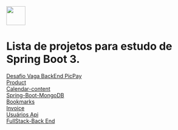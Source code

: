 <img width="50" height="50" loading="lazy" src="https://cdn.jsdelivr.net/gh/devicons/devicon/icons/spring/spring-original.svg" />  

# Lista de projetos para estudo de Spring Boot 3.

[Desafio Vaga BackEnd PicPay](pickpaysimplificado)</br>
[Product](ProjetoProducts2)</br>
[Calendar-content](content-calendar)</br>
[Spring-Boot-MongoDB](spring-Boot-MongoDB)</br>
[Bookmarks](bookmarks)</br>
[Invoice](java_tech_online/invoice)</br>
[Usuários Api](usuariosApi)</br>
[FullStack-Back End](fulstack-backend)</br>





